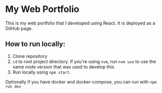 # My Web Portfolio

This is my web portfolio that I developed using React. It is deployed as a GitHub page.

## How to run locally:

1. Clone repository
2. `cd` to root project directory. If you're using `nvm`, run `nvm use` to use the same node version that was used to develop this
3. Run locally using `npm start`.

Optionally if you have docker and docker-compose, you can run with `npm run dev`

